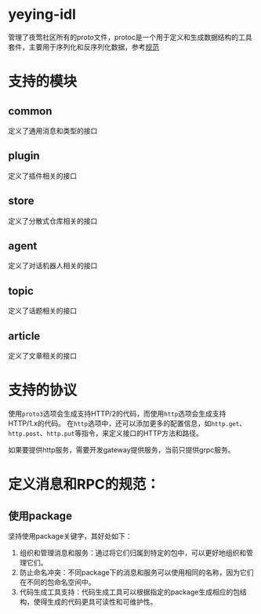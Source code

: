 # yeying-idl
管理了夜莺社区所有的proto文件，protoc是一个用于定义和生成数据结构的工具套件，主要用于序列化和反序列化数据，参考[规范](https://protobuf.dev/programming-guides/style/)

# 支持的模块
## common
定义了通用消息和类型的接口

## plugin
定义了插件相关的接口

## store
定义了分散式仓库相关的接口

## agent
定义了对话机器人相关的接口

## topic
定义了话题相关的接口

## article
定义了文章相关的接口

# 支持的协议
使用`proto3`选项会生成支持HTTP/2的代码，而使用`http`选项会生成支持HTTP/1.x的代码。 在`http`选项中，还可以添加更多的配置信息，如`http.get`、
`http.post`、`http.put`等指令，来定义接口的HTTP方法和路径。

如果要提供http服务，需要开发gateway提供服务，当前只提供grpc服务。

# 定义消息和RPC的规范：
## 使用package
坚持使用package关键字，其好处如下：
1. 组织和管理消息和服务：通过将它们归属到特定的包中，可以更好地组织和管理它们。
2. 防止命名冲突：不同package下的消息和服务可以使用相同的名称，因为它们在不同的包命名空间中。
3. 代码生成工具支持：代码生成工具可以根据指定的package生成相应的包结构，使得生成的代码更具可读性和可维护性。